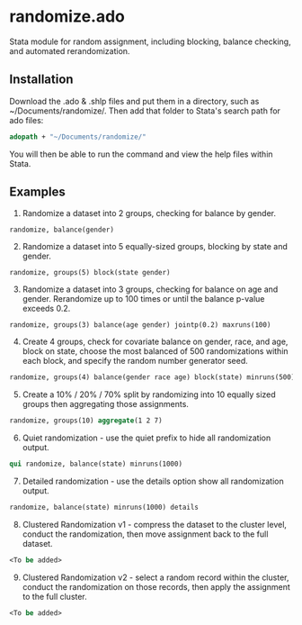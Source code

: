 randomize.ado
=============

Stata module for random assignment, including blocking, balance checking, and automated rerandomization.

Installation
--------

Download the .ado & .shlp files and put them in a directory, such as ~/Documents/randomize/. Then add that folder to Stata's search path for ado files:

  ```stata
  adopath + "~/Documents/randomize/"
  ```

You will then be able to run the command and view the help files within Stata.

Examples
--------

1. Randomize a dataset into 2 groups, checking for balance by gender.

  ```
  randomize, balance(gender)
  ```

2. Randomize a dataset into 5 equally-sized groups, blocking by state and gender.

  ```
  randomize, groups(5) block(state gender)
  ```

3. Randomize a dataset into 3 groups, checking for balance on age and gender. Rerandomize up to 100 times or until the balance p-value exceeds 0.2.

  ```
  randomize, groups(3) balance(age gender) jointp(0.2) maxruns(100)
  ```

4. Create 4 groups, check for covariate balance on gender, race, and age, block on state, choose the most balanced of 500 randomizations within each block, and specify the random number generator seed.

  ```stata
  randomize, groups(4) balance(gender race age) block(state) minruns(500) seed(1)
  ```

5. Create a 10% / 20% / 70% split by randomizing into 10 equally sized groups then aggregating those assignments.

  ```stata
  randomize, groups(10) aggregate(1 2 7)
  ```  

6. Quiet randomization - use the quiet prefix to hide all randomization output.

  ```stata
  qui randomize, balance(state) minruns(1000)
  ```

7. Detailed randomization - use the details option show all randomization output.

  ```stata
  randomize, balance(state) minruns(1000) details
  ```

8. Clustered Randomization v1 - compress the dataset to the cluster level, conduct the randomization, then move assignment back to the full dataset.

  ```stata
  <To be added>
  ```

9. Clustered Randomization v2 - select a random record within the cluster, conduct the randomization on those records, then apply the assignment to the full cluster.

  ```stata
  <To be added>
  ```
